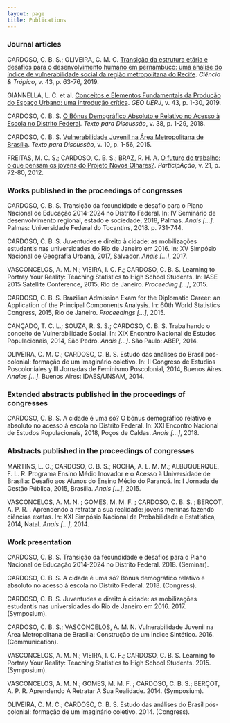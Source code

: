 ```yaml
---
layout: page
title: Publications
---
```


### Journal articles

CARDOSO, C. B. S.; OLIVEIRA, C. M. C. [Transição da estrutura etária e desafios para o desenvolvimento humano em pernambuco: uma análise do índice de vulnerabilidade social da região metropolitana do Recife](https://periodicos.fundaj.gov.br/CIC/article/view/1825). *Ciência & Trópico*, v. 43, p. 63-76, 2019.

GIANNELLA, L. C. et al. [Conceitos e Elementos Fundamentais da Produção do Espaço Urbano: uma introdução crítica](https://www.e-publicacoes.uerj.br/index.php/geouerj/article/view/31368). *GEO UERJ*, v. 43, p. 1-30, 2019.

CARDOSO, C. B. S. [O Bônus Demográfico Absoluto e Relativo no Acesso à Escola no Distrito Federal](http://www.codeplan.df.gov.br/wp-content/uploads/2018/04/TD-38-O-b%C3%B4nus-demogr%C3%A1fico-relativo-e-absoluto-no-acesso-%C3%A0-escola-no-Distrito-Federal.pdf). *Texto para Discussão*, v. 38, p. 1-29, 2018.

CARDOSO, C. B. S. [Vulnerabilidade Juvenil na Área Metropolitana de Brasília](http://www.codeplan.df.gov.br/wp-content/uploads/2018/02/TD_10_Vulnerabilidade_Juvenil_na_%C3%81rea_Metropolitana_de_Bras%C3%ADlia.pdf). *Texto para Discussão*, v. 10, p. 1-56, 2015.

FREITAS, M. C. S.; CARDOSO, C. B. S.; BRAZ, R. H. A. [O futuro do trabalho: o que pensam os jovens do Projeto Novos Olhares?](http://periodicos.unb.br/index.php/participacao/article/view/23966). *ParticipAção*, v. 21, p. 72-80, 2012.


### Works published in the proceedings of congresses

CARDOSO, C. B. S. Transição da fecundidade e desafio para o Plano Nacional de Educação 2014-2024 no Distrito Federal. In: IV Seminário de desenvolvimento regional, estado e sociedade, 2018, Palmas. *Anais [...]*. Palmas: Universidade Federal do Tocantins, 2018. p. 731-744.

CARDOSO, C. B. S. Juventudes e direito à cidade: as mobilizações estudantis nas universidades do Rio de Janeiro em 2016. In: XV Simpósio Nacional de Geografia Urbana, 2017, Salvador. *Anais [...]*, 2017.

VASCONCELOS, A. M. N.; VIEIRA, I. C. F.; CARDOSO, C. B. S. Learning to Portray Your Reality: Teaching Statistics to High School Students. In: IASE 2015 Satellite Conference, 2015, Rio de Janeiro. *Proceeding [...]*, 2015.

CARDOSO, C. B. S. Brazilian Admission Exam for the Diplomatic Career: an Application of the Principal Components Analysis. In: 60th World Statistics Congress, 2015, Rio de Janeiro. *Proceedings [...]*, 2015.

CANÇADO, T. C. L.; SOUZA, R. S. S.; CARDOSO, C. B. S. Trabalhando o conceito de Vulnerabilidade Social. In: XIX Encontro Nacional de Estudos Populacionais, 2014, São Pedro. *Anais [...]*. São Paulo: ABEP, 2014.

OLIVEIRA, C. M. C.; CARDOSO, C. B. S. Estudo das análises do Brasil pós-colonial: formação de um imaginário coletivo. In: II Congreso de Estudios Poscoloniales y III Jornadas de Feminismo Poscolonial, 2014, Buenos Aires. *Anales [...]*. Buenos Aires: IDAES/UNSAM, 2014.


### Extended abstracts published in the proceedings of congresses

CARDOSO, C. B. S. A cidade é uma só? O bônus demográfico relativo e absoluto no acesso à escola no Distrito Federal. In: XXI Encontro Nacional de Estudos Populacionais, 2018, Poços de Caldas. *Anais [...]*, 2018.


### Abstracts published in the proceedings of congresses

MARTINS, L. C.; CARDOSO, C. B. S.; ROCHA, A. L. M. M.; ALBUQUERQUE, F. L. R. Programa Ensino Médio Inovador e o Acesso à Universidade de Brasília: Desafio aos Alunos do Ensino Médio do Paranoá. In: I Jornada de Gestão Pública, 2015, Brasília. *Anais [...]*, 2015.

VASCONCELOS, A. M. N. ; GOMES, M. M. F. ; CARDOSO, C. B. S. ; BERÇOT, A. P. R. . Aprendendo a retratar a sua realidade: jovens meninas fazendo ciências exatas. In: XXI Simpósio Nacional de Probabilidade e Estatística, 2014, Natal. *Anais [...]*, 2014.


### Work presentation

CARDOSO, C. B. S. Transição da fecundidade e desafios para o Plano Nacional de Educação 2014-2024 no Distrito Federal. 2018. (Seminar).

CARDOSO, C. B. S. A cidade é uma só? Bônus demográfico relativo e absoluto no acesso à escola no Distrito Federal. 2018. (Congress).

CARDOSO, C. B. S. Juventudes e direito à cidade: as mobilizações estudantis nas universidades do Rio de Janeiro em 2016. 2017. (Symposium).

CARDOSO, C. B. S.; VASCONCELOS, A. M. N. Vulnerabilidade Juvenil na Área Metropolitana de Brasília: Construção de um Índice Sintético. 2016. (Communication).

VASCONCELOS, A. M. N.; VIEIRA, I. C. F.; CARDOSO, C. B. S. Learning to Portray Your Reality: Teaching Statistics to High School Students. 2015. (Symposium).

VASCONCELOS, A. M. N.; GOMES, M. M. F. ; CARDOSO, C. B. S.; BERÇOT, A. P. R. Aprendendo A Retratar A Sua Realidade. 2014. (Symposium).

OLIVEIRA, C. M. C.; CARDOSO, C. B. S. Estudo das análises do Brasil pós-colonial: formação de um imaginário coletivo. 2014. (Congress).
